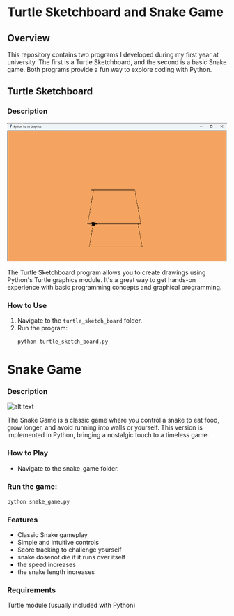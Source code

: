 # Turtle Sketchboard and Snake Game

## Overview

This repository contains two programs I developed during my first year at university. The first is a Turtle Sketchboard, and the second is a basic Snake game. Both programs provide a fun way to explore coding with Python.

## Turtle Sketchboard

### Description

![alt text](<turtle sketch board\Screenshot 2024-05-25 133626.png>)

The Turtle Sketchboard program allows you to create drawings using Python's Turtle graphics module. It's a great way to get hands-on experience with basic programming concepts and graphical programming.

### How to Use

1. Navigate to the `turtle_sketch_board` folder.
2. Run the program:
   ```bash
   python turtle_sketch_board.py

# Snake Game

### Description
![alt text](<snake_game\Screenshot 2024-05-25 140343.png>)

The Snake Game is a classic game where you control a snake to eat food, grow longer, and avoid running into walls or yourself. This version is implemented in Python, bringing a nostalgic touch to a timeless game.

### How to Play
- Navigate to the snake_game folder.

### Run the game:
```bash
python snake_game.py
```


### Features
- Classic Snake gameplay
- Simple and intuitive controls
- Score tracking to challenge yourself
- snake dosenot die if it runs over itself
- the speed increases
- the snake length increases

### Requirements
Turtle module (usually included with Python)   
